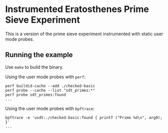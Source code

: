# Instrumented Eratosthenes Prime Sieve Experiment

This is a version of the prime sieve experiment instrumented with static user mode probes.

## Running the example

Use `make` to build the binary.

Using the user mode probes with `perf`:

```shell
perf buildid-cache --add ./checked-basic
perf probe --cache --list "sdt_primes:*"
perf probe sdt_primes:found
...
```

Using the user mode probes with `bpftrace`:

```shell
bpftrace -e 'usdt:./checked-basic:found { printf ("Prime %d\n", arg0); }'
...
```
